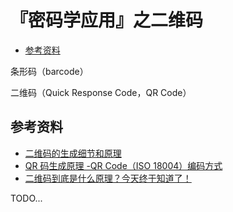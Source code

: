# 『密码学应用』之二维码

<!-- vim-markdown-toc GFM -->

* [参考资料](#参考资料)

<!-- vim-markdown-toc -->

条形码（barcode）

二维码（Quick Response Code，QR Code）

## 参考资料

*   [二维码的生成细节和原理](https://www.cnblogs.com/alantu2018/p/8504373.html)
*   [QR 码生成原理 -QR Code（ISO 18004）编码方式](http://blog.sina.com.cn/s/blog_5a6efa330102v1l1.html)
*   [二维码到底是什么原理？今天终于知道了！](https://baijiahao.baidu.com/s?id=1623962013904231508)

TODO...
